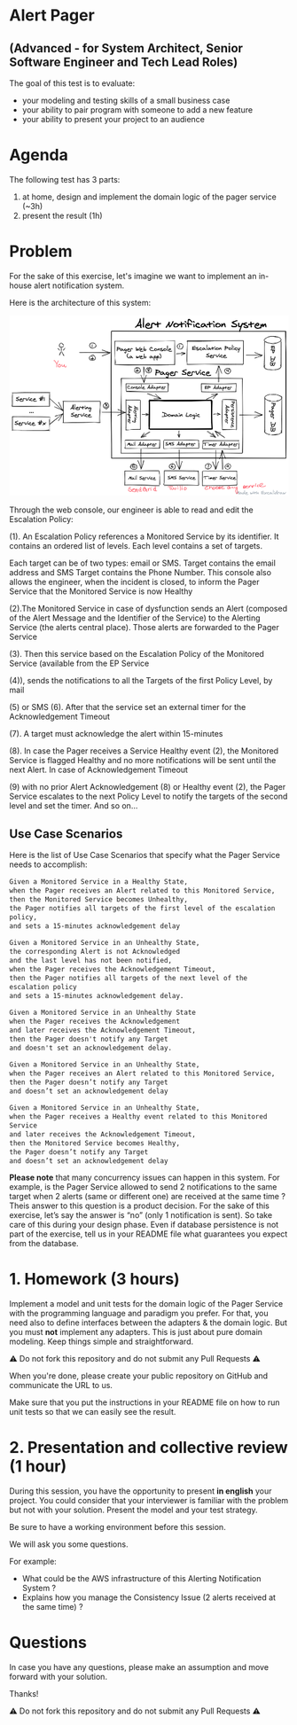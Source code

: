 #  Alert Pager
## (Advanced - for System Architect, Senior Software Engineer and Tech Lead Roles)

The goal of this test is to evaluate:
- your modeling and testing skills of a small business case
- your ability to pair program with someone to add a new feature
- your ability to present your project to an audience

# Agenda

The following test has 3 parts:
1. at home, design and implement the domain logic of the pager service (~3h)
2. present the result (1h)

# Problem

For the sake of this exercise, let's imagine we want to implement an in-house alert notification system.

Here is the architecture of this system:

![architecture-diagram](https://raw.githubusercontent.com/saleslights/tech-architect-backend-test/refs/heads/main/architecture-diagram.png)


Through the web console, our engineer is able to read and edit the Escalation Policy:

(1). An Escalation Policy references a Monitored Service by its identifier. It contains an ordered list of levels. Each level contains a set of targets.

Each target can be of two types: email or SMS. Target contains the email address and SMS Target contains the Phone Number. This console also allows the engineer, when the incident is closed, to inform the Pager Service that the Monitored Service is now Healthy 

(2).The Monitored Service in case of dysfunction sends an Alert (composed of the Alert Message and the Identifier of the Service) to the Alerting Service (the alerts central place). Those alerts are forwarded to the Pager Service

(3). Then this service based on the Escalation Policy of the Monitored Service (available from the EP Service

(4)), sends the notifications to all the Targets of the first Policy Level, by mail

(5) or SMS (6). After that the service set an external timer for the Acknowledgement Timeout 

(7). A target must acknowledge the alert within 15-minutes 

(8). In case the Pager receives a Service Healthy event (2), the Monitored Service is flagged Healthy and no more notifications will be sent until the next Alert. In case of Acknowledgement Timeout 

(9) with no prior Alert Acknowledgement (8) or Healthy event (2), the Pager Service escalates to the next Policy Level to notify the targets of the second level and set the timer. And so on...

## Use Case Scenarios

Here is the list of Use Case Scenarios that specify what the Pager Service needs to accomplish:

```
Given a Monitored Service in a Healthy State,
when the Pager receives an Alert related to this Monitored Service,
then the Monitored Service becomes Unhealthy,
the Pager notifies all targets of the first level of the escalation policy,
and sets a 15-minutes acknowledgement delay
```

```
Given a Monitored Service in an Unhealthy State,
the corresponding Alert is not Acknowledged
and the last level has not been notified,
when the Pager receives the Acknowledgement Timeout,
then the Pager notifies all targets of the next level of the escalation policy
and sets a 15-minutes acknowledgement delay.
```

```
Given a Monitored Service in an Unhealthy State
when the Pager receives the Acknowledgement
and later receives the Acknowledgement Timeout,
then the Pager doesn't notify any Target
and doesn't set an acknowledgement delay.
```

```
Given a Monitored Service in an Unhealthy State,
when the Pager receives an Alert related to this Monitored Service,
then the Pager doesn’t notify any Target
and doesn’t set an acknowledgement delay
```

```
Given a Monitored Service in an Unhealthy State,
when the Pager receives a Healthy event related to this Monitored Service
and later receives the Acknowledgement Timeout,
then the Monitored Service becomes Healthy,
the Pager doesn’t notify any Target
and doesn’t set an acknowledgement delay
```

**Please note** that many concurrency issues can happen in this system. For example, is the Pager Service allowed to send 2 notifications to the same target when 2 alerts (same or different one) are received at the same time ? Theis answer to this question is a product decision. For the sake of this exercise, let’s say the answer is “no” (only 1 notification is sent). So take care of this during your design phase. Even if database persistence is not part of the exercise, tell us in your README file what guarantees you expect from the database.

# 1. Homework (3 hours)

Implement a model and unit tests for the domain logic of the Pager Service with the programming language and paradigm you prefer. For that, you need also to define interfaces between the adapters & the domain logic. But you must **not** implement any adapters. This is just about pure domain modeling. Keep things simple and straightforward.

:warning: Do not fork this repository and do not submit any Pull Requests :warning:

When you're done, please create your public repository on GitHub and communicate the URL to us.

Make sure that you put the instructions in your README file on how to run unit tests so that we can easily see the result.


# 2. Presentation and collective review (1 hour)

During this session, you have the opportunity to present **in english** your project. You could consider that your interviewer is familiar with the problem but not with your solution. Present the model and your test strategy.

Be sure to have a working environment before this session.


We will ask you some questions.

For example:
- What could be the AWS infrastructure of this Alerting Notification System ?
- Explains how you manage the Consistency Issue (2 alerts received at the same time) ?

# Questions

In case you have any questions, please make an assumption and move forward with your solution.

Thanks!

:warning: Do not fork this repository and do not submit any Pull Requests :warning:

